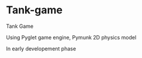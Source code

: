 # Tank-game
Tank Game

Using Pyglet game engine, Pymunk 2D physics model

In early developement phase
